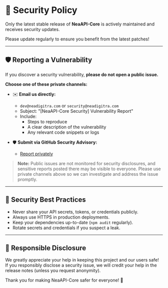 # 🔐 Security Policy

Only the latest stable release of **NeaAPI-Core** is actively maintained and receives security updates.

Please update regularly to ensure you benefit from the latest patches!

---

## 🛡️ Reporting a Vulnerability

If you discover a security vulnerability, **please do not open a public issue.**

**Choose one of these private channels:**

* ✉️ **Email us directly:**
  * `dev@neadigitra.com` or `security@neadigitra.com`
  - Subject: "[NeaAPI-Core Security] Vulnerability Report"
  * Include:
    - Steps to reproduce
    - A clear description of the vulnerability
    - Any relevant code snippets or logs
  
* 🛡️ **Submit via GitHub Security Advisory:**
  * [Report privately](https://github.com/NeaDigitra/NeaAPI-Core/security/advisories/new)

> **Note:** Public issues are not monitored for security disclosures, and sensitive reports posted there may be visible to everyone. Please use private channels above so we can investigate and address the issue promptly.

---

## 🚨 Security Best Practices

* Never share your API secrets, tokens, or credentials publicly.
* Always use HTTPS in production deployments.
* Keep your dependencies up-to-date (`npm audit` regularly).
* Rotate secrets and credentials if you suspect a leak.

---

## 🧯 Responsible Disclosure

We greatly appreciate your help in keeping this project and our users safe! If you responsibly disclose a security issue, we will credit your help in the release notes (unless you request anonymity).

Thank you for making NeaAPI-Core safer for everyone! 🙏